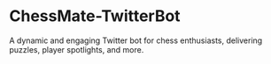 # ChessMate-TwitterBot
A dynamic and engaging Twitter bot for chess enthusiasts, delivering puzzles, player spotlights, and more.
